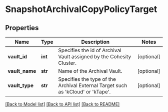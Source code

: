 # SnapshotArchivalCopyPolicyTarget

## Properties
Name | Type | Description | Notes
------------ | ------------- | ------------- | -------------
**vault_id** | **int** | Specifies the id of Archival Vault assigned by the Cohesity Cluster. | [optional] 
**vault_name** | **str** | Name of the Archival Vault. | [optional] 
**vault_type** | **str** | Specifies the type of the Archival External Target such as &#39;kCloud&#39; or &#39;kTape&#39;. | [optional] 

[[Back to Model list]](../README.md#documentation-for-models) [[Back to API list]](../README.md#documentation-for-api-endpoints) [[Back to README]](../README.md)


